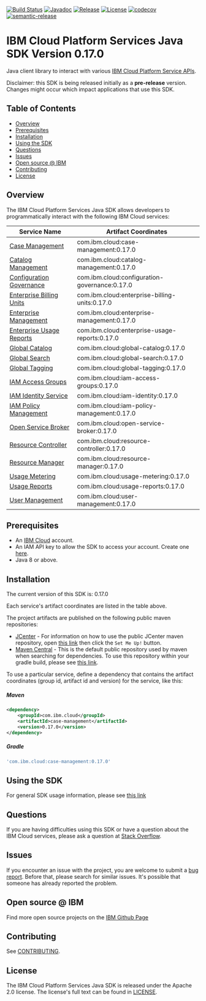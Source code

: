 [![Build Status](https://travis-ci.com/IBM/platform-services-java-sdk.svg?branch=master)](https://travis-ci.com/IBM/platform-services-java-sdk)
[![Javadoc](https://img.shields.io/static/v1?label=javadoc&message=latest&color=blue)](https://ibm.github.io/platform-services-java-sdk/docs/latest)
[![Release](https://img.shields.io/github/v/release/IBM/platform-services-java-sdk)](https://github.com/IBM/platform-services-java-sdk/releases/latest)
[![License](https://img.shields.io/badge/License-Apache%202.0-blue.svg)](https://opensource.org/licenses/Apache-2.0)
[![codecov](https://codecov.io/gh/IBM/platform-services-java-sdk/branch/master/graph/badge.svg)](https://codecov.io/gh/IBM/platform-services-java-sdk)
[![semantic-release](https://img.shields.io/badge/%20%20%F0%9F%93%A6%F0%9F%9A%80-semantic--release-e10079.svg)](https://github.com/semantic-release/semantic-release)


# IBM Cloud Platform Services Java SDK Version 0.17.0

Java client library to interact with various 
[IBM Cloud Platform Service APIs](https://cloud.ibm.com/docs?tab=api-docs&category=platform_services).

Disclaimer: this SDK is being released initially as a **pre-release** version.
Changes might occur which impact applications that use this SDK.

## Table of Contents

<!--
  The TOC below is generated using the `markdown-toc` node package.

      https://github.com/jonschlinkert/markdown-toc

  You should regenerate the TOC after making changes to this file.

      npx markdown-toc --maxdepth 4 -i README.md
  -->

<!-- toc -->

- [Overview](#overview)
- [Prerequisites](#prerequisites)
- [Installation](#installation)
- [Using the SDK](#using-the-sdk)
- [Questions](#questions)
- [Issues](#issues)
- [Open source @ IBM](#open-source--ibm)
- [Contributing](#contributing)
- [License](#license)

<!-- tocstop -->

## Overview

The IBM Cloud Platform Services Java SDK allows developers to programmatically interact with the following IBM Cloud services:

Service Name | Artifact Coordinates
--- | --- 
[Case Management](https://cloud.ibm.com/apidocs/case-management) | com.ibm.cloud:case-management:0.17.0
[Catalog Management](https://cloud.ibm.com/apidocs/resource-catalog/private-catalog) | com.ibm.cloud:catalog-management:0.17.0
[Configuration Governance](https://cloud.ibm.com/apidocs/security-compliance/config) | com.ibm.cloud:configuration-governance:0.17.0
[Enterprise Billing Units](https://cloud.ibm.com/apidocs/enterprise-apis/billing-unit) | com.ibm.cloud:enterprise-billing-units:0.17.0
[Enterprise Management](https://cloud.ibm.com/apidocs/enterprise-apis/enterprise) | com.ibm.cloud:enterprise-management:0.17.0
[Enterprise Usage Reports](https://cloud.ibm.com/apidocs/enterprise-apis/resource-usage-reports) | com.ibm.cloud:enterprise-usage-reports:0.17.0
[Global Catalog](https://cloud.ibm.com/apidocs/resource-catalog/global-catalog) | com.ibm.cloud:global-catalog:0.17.0
[Global Search](https://cloud.ibm.com/apidocs/search) | com.ibm.cloud:global-search:0.17.0
[Global Tagging](https://cloud.ibm.com/apidocs/tagging) | com.ibm.cloud:global-tagging:0.17.0
[IAM Access Groups](https://cloud.ibm.com/apidocs/iam-access-groups) | com.ibm.cloud:iam-access-groups:0.17.0
[IAM Identity Service](https://cloud.ibm.com/apidocs/iam-identity-token-api) | com.ibm.cloud:iam-identity:0.17.0
[IAM Policy Management](https://cloud.ibm.com/apidocs/iam-policy-management) | com.ibm.cloud:iam-policy-management:0.17.0
[Open Service Broker](https://cloud.ibm.com/apidocs/resource-controller/ibm-cloud-osb-api) | com.ibm.cloud:open-service-broker:0.17.0
[Resource Controller](https://cloud.ibm.com/apidocs/resource-controller/resource-controller) | com.ibm.cloud:resource-controller:0.17.0
[Resource Manager](https://cloud.ibm.com/apidocs/resource-controller/resource-manager) | com.ibm.cloud:resource-manager:0.17.0
[Usage Metering](https://cloud.ibm.com/apidocs/usage-metering) | com.ibm.cloud:usage-metering:0.17.0
[Usage Reports](https://cloud.ibm.com/apidocs/metering-reporting) | com.ibm.cloud:usage-reports:0.17.0
[User Management](https://cloud.ibm.com/apidocs/user-management) | com.ibm.cloud:user-management:0.17.0

## Prerequisites

[ibm-cloud-onboarding]: https://cloud.ibm.com/registration

* An [IBM Cloud][ibm-cloud-onboarding] account.
* An IAM API key to allow the SDK to access your account. Create one [here](https://cloud.ibm.com/iam/apikeys).
* Java 8 or above.

## Installation
The current version of this SDK is: 0.17.0

Each service's artifact coordinates are listed in the table above.

The project artifacts are published on the following public maven repositories:
- [JCenter](https://bintray.com/bintray/jcenter) - For information on how to use the
public JCenter maven repository, open [this link](https://bintray.com/bintray/jcenter)
then click the `Set Me Up!` button.
- [Maven Central](https://repo1.maven.org/maven2/) - This is the default public repository
used by maven when searching for dependencies.  To use this repository within your
gradle build, please see
[this link](https://docs.gradle.org/current/userguide/declaring_repositories.html).

To use a particular service, define a dependency that contains the
artifact coordinates (group id, artifact id and version) for the service, like this:

##### Maven

```xml
<dependency>
    <groupId>com.ibm.cloud</groupId>
    <artifactId>case-management</artifactId>
    <version>0.17.0</version>
</dependency>
```

##### Gradle
```gradle
'com.ibm.cloud:case-management:0.17.0'
```

## Using the SDK
For general SDK usage information, please see [this link](https://github.com/IBM/ibm-cloud-sdk-common/blob/master/README.md)

## Questions

If you are having difficulties using this SDK or have a question about the IBM Cloud services,
please ask a question at
[Stack Overflow](http://stackoverflow.com/questions/ask?tags=ibm-cloud).

## Issues
If you encounter an issue with the project, you are welcome to submit a
[bug report](https://github.com/IBM/platform-services-java-sdk/issues).
Before that, please search for similar issues. It's possible that someone has already reported the problem.

## Open source @ IBM
Find more open source projects on the [IBM Github Page](http://ibm.github.io/)

## Contributing
See [CONTRIBUTING](CONTRIBUTING.md).

## License

The IBM Cloud Platform Services Java SDK is released under the Apache 2.0 license.
The license's full text can be found in
[LICENSE](LICENSE).
